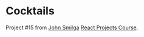 # Cocktails

Project #15 from [John Smilga](https://github.com/john-smilga) [React Projects Course](https://www.udemy.com/course/react-tutorial-and-projects-course/).
